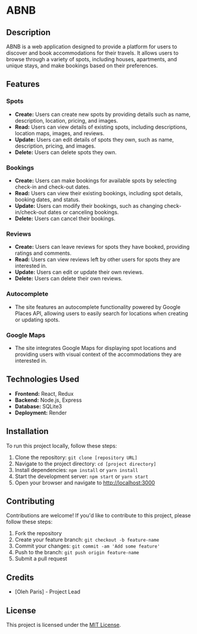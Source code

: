 # ABNB

## Description

ABNB is a web application designed to provide a platform for users to discover and book accommodations for their travels. It allows users to browse through a variety of spots, including houses, apartments, and unique stays, and make bookings based on their preferences.

## Features

### Spots
- **Create:** Users can create new spots by providing details such as name, description, location, pricing, and images.
- **Read:** Users can view details of existing spots, including descriptions, location maps, images, and reviews.
- **Update:** Users can edit details of spots they own, such as name, description, pricing, and images.
- **Delete:** Users can delete spots they own.

### Bookings
- **Create:** Users can make bookings for available spots by selecting check-in and check-out dates.
- **Read:** Users can view their existing bookings, including spot details, booking dates, and status.
- **Update:** Users can modify their bookings, such as changing check-in/check-out dates or canceling bookings.
- **Delete:** Users can cancel their bookings.

### Reviews
- **Create:** Users can leave reviews for spots they have booked, providing ratings and comments.
- **Read:** Users can view reviews left by other users for spots they are interested in.
- **Update:** Users can edit or update their own reviews.
- **Delete:** Users can delete their own reviews.

### Autocomplete
- The site features an autocomplete functionality powered by Google Places API, allowing users to easily search for locations when creating or updating spots.

### Google Maps
- The site integrates Google Maps for displaying spot locations and providing users with visual context of the accommodations they are interested in.

## Technologies Used

- **Frontend:** React, Redux
- **Backend:** Node.js, Express
- **Database:** SQLite3
- **Deployment:** Render

## Installation

To run this project locally, follow these steps:

1. Clone the repository: `git clone [repository URL]`
2. Navigate to the project directory: `cd [project directory]`
3. Install dependencies: `npm install` or `yarn install`
4. Start the development server: `npm start` or `yarn start`
5. Open your browser and navigate to [http://localhost:3000](http://localhost:3000)

## Contributing

Contributions are welcome! If you'd like to contribute to this project, please follow these steps:

1. Fork the repository
2. Create your feature branch: `git checkout -b feature-name`
3. Commit your changes: `git commit -am 'Add some feature'`
4. Push to the branch: `git push origin feature-name`
5. Submit a pull request

## Credits

- [Oleh Paris] - Project Lead


## License

This project is licensed under the [MIT License](LICENSE).
